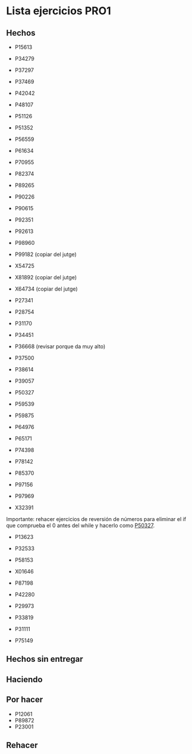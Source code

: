 # Lista ejercicios PRO1

## Hechos

- P15613
- P34279
- P37297
- P37469
- P42042
- P48107
- P51126
- P51352
- P56559
- P61634
- P70955
- P82374
- P89265
- P90226
- P90615
- P92351
- P92613
- P98960
- P99182 (copiar del jutge)

- X54725
- X81892 (copiar del jutge)
- X64734 (copiar del jutge)

- P27341
- P28754
- P31170
- P34451
- P36668 (revisar porque da muy alto)
- P37500
- P38614
- P39057
- P50327
- P59539
- P59875
- P64976
- P65171
- P74398
- P78142
- P85370
- P97156
- P97969
- X32391

Importante: rehacer ejercicios de reversión de números para eliminar el if que comprueba el 0 antes del while y hacerlo como [P50327](./P50327_en/P50327.cc).

- P13623
- P32533
- P58153
- X01646
- P87198
- P42280
- P29973
- P33819


- P31111
- P75149

## Hechos sin entregar


## Haciendo


## Por hacer

- P12061
- P89872
- P23001

## Rehacer
